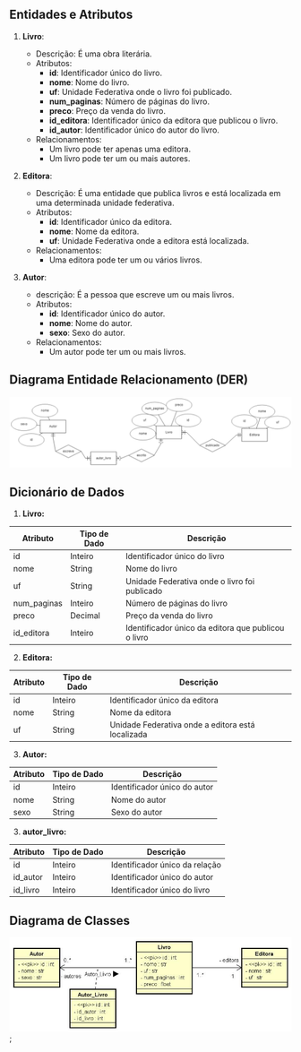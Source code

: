## Entidades e Atributos

1. **Livro**:
    - Descrição: É uma obra literária.
    - Atributos:
        - **id**: Identificador único do livro.
        - **nome**: Nome do livro.
        - **uf**: Unidade Federativa onde o livro foi publicado.
        - **num_paginas**: Número de páginas do livro.
        - **preco**: Preço da venda do livro.
        - **id_editora**: Identificador único da editora que publicou o livro.
        - **id_autor**: Identificador único do autor do livro.
    - Relacionamentos:
        - Um livro pode ter apenas uma editora.
        - Um livro pode ter um ou mais autores.

2. **Editora**:
    - Descrição: É uma entidade que publica livros e está localizada em uma determinada unidade federativa.
    - Atributos:
        - **id**: Identificador único da editora.
        - **nome**: Nome da editora.
        - **uf**: Unidade Federativa onde a editora está localizada.
    - Relacionamentos:
        - Uma editora pode ter um ou vários livros.

3. **Autor**:
    - descrição: É a pessoa que escreve um ou mais livros.
    - Atributos:
        - **id**: Identificador único do autor.
        - **nome**: Nome do autor.
        - **sexo**: Sexo do autor.
    - Relacionamentos:
        - Um autor pode ter um ou mais livros.

## Diagrama Entidade Relacionamento (DER)

![DER do Banco de Dados Livraria](./img/der_bd_livraria.png)

## Dicionário de Dados

1. **Livro:**

| Atributo | Tipo de Dado | Descrição |
|----------|--------------|-----------|
| id | Inteiro | Identificador único do livro |
| nome | String | Nome do livro |
| uf | String | Unidade Federativa onde o livro foi publicado |
| num_paginas | Inteiro | Número de páginas do livro |
| preco | Decimal | Preço da venda do livro |
| id_editora | Inteiro | Identificador único da editora que publicou o livro |


2. **Editora:**

| Atributo | Tipo de Dado | Descrição |
|----------|--------------|-----------|
| id | Inteiro | Identificador único da editora |
| nome | String | Nome da editora |
| uf | String | Unidade Federativa onde a editora está localizada |


3. **Autor:**

| Atributo | Tipo de Dado | Descrição |
|----------|--------------|-----------|
| id | Inteiro | Identificador único do autor |
| nome | String | Nome do autor |
| sexo | String | Sexo do autor |

3. **autor_livro:**

| Atributo | Tipo de Dado | Descrição |
|----------|--------------|-----------|
| id | Inteiro | Identificador único da relação |
| id_autor | Inteiro | Identificador único do autor |
| id_livro | Inteiro | Identificador único do livro |


## Diagrama de Classes

![Diagrama de Classes do Banco de Dados Livraria](img/diagrama_de_classes_livraria.jpg);
